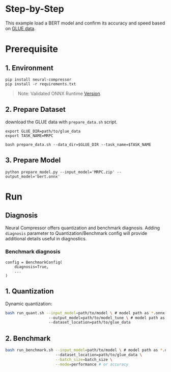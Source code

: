 # Step-by-Step

This example load a BERT model and confirm its accuracy and speed based on [GLUE data](https://gluebenchmark.com/).

# Prerequisite

## 1. Environment

```shell
pip install neural-compressor
pip install -r requirements.txt
```

> Note: Validated ONNX Runtime [Version](/docs/source/installation_guide.md#validated-software-environment).

## 2. Prepare Dataset

download the GLUE data with `prepare_data.sh` script.

```shell
export GLUE_DIR=path/to/glue_data
export TASK_NAME=MRPC

bash prepare_data.sh --data_dir=$GLUE_DIR --task_name=$TASK_NAME
```

## 3. Prepare Model

```shell
python prepare_model.py --input_model='MRPC.zip' --output_model='bert.onnx'
```

# Run

## Diagnosis

Neural Compressor offers quantization and benchmark diagnosis. Adding `diagnosis` parameter to Quantization/Benchmark config will provide additional details useful in diagnostics.

### Benchmark diagnosis

```
config = BenchmarkConfig(
    diagnosis=True,
    ...
)
```

## 1. Quantization

Dynamic quantization:

```bash
bash run_quant.sh --input_model=path/to/model \ # model path as *.onnx
                   --output_model=path/to/model_tune \ # model path as *.onnx
                   --dataset_location=path/to/glue_data
```

## 2. Benchmark

```bash
bash run_benchmark.sh --input_model=path/to/model \ # model path as *.onnx
                      --dataset_location=path/to/glue_data \
                      --batch_size=batch_size \
                      --mode=performance # or accuracy
```
